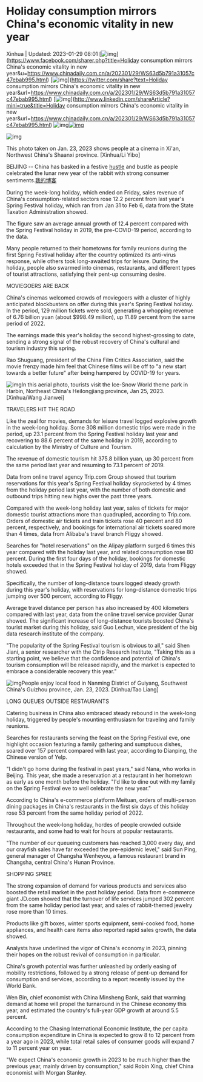 # Holiday consumption mirrors China's economic vitality in new year

Xinhua | Updated: 2023-01-29 08:01 [![img](https://www.chinadaily.com.cn/image_e/2020/facebook.png)](https://www.facebook.com/sharer.php?title=Holiday consumption mirrors China's economic vitality in new year&u=https://www.chinadaily.com.cn/a/202301/29/WS63d5b791a31057c47ebab995.html) [![img](https://www.chinadaily.com.cn/image_e/2020/twitter.png)](https://twitter.com/share?text=Holiday consumption mirrors China's economic vitality in new year&url=https://www.chinadaily.com.cn/a/202301/29/WS63d5b791a31057c47ebab995.html) [![img](https://www.chinadaily.com.cn/image_e/2020/linkedin.png)](http://www.linkedin.com/shareArticle?mini=true&title=Holiday consumption mirrors China's economic vitality in new year&url=https://www.chinadaily.com.cn/a/202301/29/WS63d5b791a31057c47ebab995.html) ![img](https://www.chinadaily.com.cn/image_e/2017/more_art.gif)[![img](https://www.chinadaily.com.cn/image_e/2017/app.gif)](https://www.chinadaily.com.cn/mobile/daily.html)

![img](https://img2.chinadaily.com.cn/images/202301/29/63d5b7e2a31057c4b4b3fd0d.jpeg)

This photo taken on Jan. 23, 2023 shows people at a cinema in Xi'an, Northwest China's Shaanxi province. [Xinhua/Li Yibo]

BEIJING -- China has basked in a festive [hustle](http://1  "n.匆忙; 忙碌	[ˈhʌsl]") and bustle as people celebrated the lunar new year of the rabbit with strong consumer sentiments.[我的博客](h  "悬停显示")

During the week-long holiday, which ended on Friday, sales revenue of China's consumption-related sectors rose 12.2 percent from last year's Spring Festival holiday, which ran from Jan 31 to Feb 6, data from the State Taxation Administration showed.

The figure saw an average annual growth of 12.4 percent compared with the Spring Festival holiday in 2019, the pre-COVID-19 period, according to the data.

Many people returned to their hometowns for family reunions during the first Spring Festival holiday after the country optimized its anti-virus response, while others took long-awaited trips for leisure. During the holiday, people also swarmed into cinemas, restaurants, and different types of tourist attractions, satisfying their pent-up consuming desire.

MOVIEGOERS ARE BACK

China's cinemas welcomed crowds of moviegoers with a cluster of highly anticipated blockbusters on offer during this year's Spring Festival holiday. In the period, 129 million tickets were sold, generating a whopping revenue of 6.76 billion yuan (about $998.49 million), up 11.89 percent from the same period of 2022.

The earnings made this year's holiday the second highest-grossing to date, sending a strong signal of the robust recovery of China's cultural and tourism industry this spring.

Rao Shuguang, president of the China Film Critics Association, said the movie frenzy made him feel that Chinese films will be off to "a new start towards a better future" after being hampered by COVID-19 for years.

![img](https://img2.chinadaily.com.cn/images/202301/29/63d5b7e2a31057c4b4b3fd0f.jpeg)In this aerial photo, tourists visit the Ice-Snow World theme park in Harbin, Northeast China's Heilongjiang province, Jan 25, 2023. [Xinhua/Wang Jianwei]

TRAVELERS HIT THE ROAD

Like the zeal for movies, demands for leisure travel logged explosive growth in the week-long holiday. Some 308 million domestic trips were made in the period, up 23.1 percent from the Spring Festival holiday last year and recovering to 88.6 percent of the same holiday in 2019, according to calculation by the Ministry of Culture and Tourism.

The revenue of domestic tourism hit 375.8 billion yuan, up 30 percent from the same period last year and resuming to 73.1 percent of 2019.

Data from online travel agency Trip.com Group showed that tourism reservations for this year's Spring Festival holiday skyrocketed by 4 times from the holiday period last year, with the number of both domestic and outbound trips hitting new highs over the past three years.

Compared with the week-long holiday last year, sales of tickets for major domestic tourist attractions more than quadrupled, according to Trip.com. Orders of domestic air tickets and train tickets rose 40 percent and 80 percent, respectively, and bookings for international air tickets soared more than 4 times, data from Alibaba's travel branch Fliggy showed.

Searches for "hotel reservations" on the Alipay platform surged 6 times this year compared with the holiday last year, and related consumption rose 80 percent. During the first four days of the holiday, bookings for domestic hotels exceeded that in the Spring Festival holiday of 2019, data from Fliggy showed.

Specifically, the number of long-distance tours logged steady growth during this year's holiday, with reservations for long-distance domestic trips jumping over 500 percent, according to Fliggy.

Average travel distance per person has also increased by 400 kilometers compared with last year, data from the online travel service provider Qunar showed. The significant increase of long-distance tourists boosted China's tourist market during this holiday, said Guo Lechun, vice president of the big data research institute of the company.

"The popularity of the Spring Festival tourism is obvious to all," said Shen Jiani, a senior researcher with the Ctrip Research Institute, "Taking this as a starting point, we believe that the confidence and potential of China's tourism consumption will be released rapidly, and the market is expected to embrace a considerable recovery this year."

![img](https://img2.chinadaily.com.cn/images/202301/29/63d5b7e2a31057c4b4b3fd11.jpeg)People enjoy local food in Nanming District of Guiyang, Southwest China's Guizhou province, Jan. 23, 2023. [Xinhua/Tao Liang]

LONG QUEUES OUTSIDE RESTAURANTS

Catering business in China also embraced steady rebound in the week-long holiday, triggered by people's mounting enthusiasm for traveling and family reunions.

Searches for restaurants serving the feast on the Spring Festival eve, one highlight occasion featuring a family gathering and sumptuous dishes, soared over 157 percent compared with last year, according to Dianping, the Chinese version of Yelp.

"I didn't go home during the festival in past years," said Nana, who works in Beijing. This year, she made a reservation at a restaurant in her hometown as early as one month before the holiday. "I'd like to dine out with my family on the Spring Festival eve to well celebrate the new year."

According to China's e-commerce platform Meituan, orders of multi-person dining packages in China's restaurants in the first six days of this holiday rose 53 percent from the same holiday period of 2022.

Throughout the week-long holiday, hordes of people crowded outside restaurants, and some had to wait for hours at popular restaurants.

"The number of our queueing customers has reached 3,000 every day, and our crayfish sales have far exceeded the pre-epidemic level," said Sun Ping, general manager of Changsha Wenheyou, a famous restaurant brand in Changsha, central China's Hunan Province.

SHOPPING SPREE

The strong expansion of demand for various products and services also boosted the retail market in the past holiday period. Data from e-commerce giant JD.com showed that the turnover of life services jumped 302 percent from the same holiday period last year, and sales of rabbit-themed jewelry rose more than 10 times.

Products like gift boxes, winter sports equipment, semi-cooked food, home appliances, and health care items also reported rapid sales growth, the data showed.

Analysts have underlined the vigor of China's economy in 2023, pinning their hopes on the robust revival of consumption in particular.

China's growth potential was further unleashed by orderly easing of mobility restrictions, followed by a strong release of pent-up demand for consumption and services, according to a report recently issued by the World Bank.

Wen Bin, chief economist with China Minsheng Bank, said that warming demand at home will propel the turnaround in the Chinese economy this year, and estimated the country's full-year GDP growth at around 5.5 percent.

According to the Chasing International Economic Institute, the per capita consumption expenditure in China is expected to grow 8 to 12 percent from a year ago in 2023, while total retail sales of consumer goods will expand 7 to 11 percent year on year.

"We expect China's economic growth in 2023 to be much higher than the previous year, mainly driven by consumption," said Robin Xing, chief China economist with Morgan Stanley.

